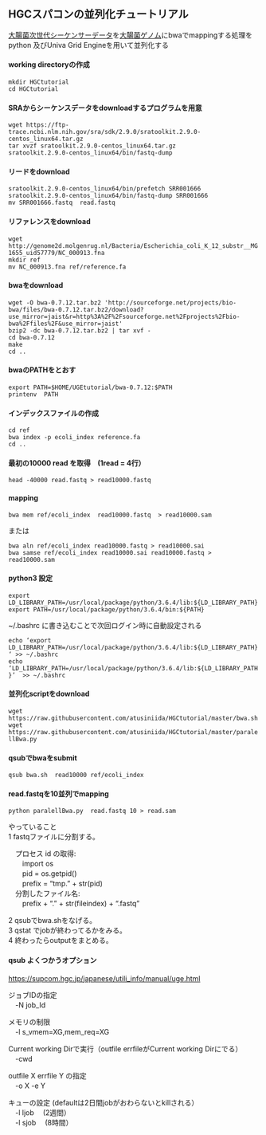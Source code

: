 ## HGCスパコンの並列化チュートリアル
[大腸菌次世代シーケンサーデータ](https://www.ncbi.nlm.nih.gov/sra/?term=SRR001666)を[大腸菌ゲノム](https://www.ncbi.nlm.nih.gov/nuccore/NC_000913.3)にbwaでmappingする処理をpython 及びUniva Grid Engineを用いて並列化する

#### working directoryの作成
`mkdir HGCtutorial`  
`cd HGCtutorial`  

#### SRAからシーケンスデータをdownloadするプログラムを用意  
`wget https://ftp-trace.ncbi.nlm.nih.gov/sra/sdk/2.9.0/sratoolkit.2.9.0-centos_linux64.tar.gz`  
`tar xvzf sratoolkit.2.9.0-centos_linux64.tar.gz`  
`sratoolkit.2.9.0-centos_linux64/bin/fastq-dump`  


#### リードをdownload
`sratoolkit.2.9.0-centos_linux64/bin/prefetch SRR001666`  
`sratoolkit.2.9.0-centos_linux64/bin/fastq-dump SRR001666`  
`mv SRR001666.fastq  read.fastq`  

#### リファレンスをdownload  
`wget http://genome2d.molgenrug.nl/Bacteria/Escherichia_coli_K_12_substr__MG1655_uid57779/NC_000913.fna`  
`mkdir ref`  
`mv NC_000913.fna ref/reference.fa`  

#### bwaをdownload  
`wget -O bwa-0.7.12.tar.bz2 'http://sourceforge.net/projects/bio-bwa/files/bwa-0.7.12.tar.bz2/download?use_mirror=jaist&r=http%3A%2F%2Fsourceforge.net%2Fprojects%2Fbio-bwa%2Ffiles%2F&use_mirror=jaist'`  
 `bzip2 -dc bwa-0.7.12.tar.bz2 | tar xvf -`  
 `cd bwa-0.7.12`  
 `make`  
 `cd ..`  

#### bwaのPATHをとおす  
`export PATH=$HOME/UGEtutorial/bwa-0.7.12:$PATH`    
`printenv  PATH`  

#### インデックスファイルの作成  
`cd ref`  
`bwa index -p ecoli_index reference.fa`  
`cd ..`  

#### 最初の10000 read を取得　(1read = 4行）  
`head -40000 read.fastq > read10000.fastq`  

#### mapping  
`bwa mem ref/ecoli_index  read10000.fastq  > read10000.sam`  

または

`bwa aln ref/ecoli_index read10000.fastq > read10000.sai`  
`bwa samse ref/ecoli_index read10000.sai read10000.fastq > read10000.sam`


#### python3 設定
`export LD_LIBRARY_PATH=/usr/local/package/python/3.6.4/lib:${LD_LIBRARY_PATH}`  
`export PATH=/usr/local/package/python/3.6.4/bin:${PATH}`  

~/.bashrc に書き込むことで次回ログイン時に自動設定される

`echo ‘export LD_LIBRARY_PATH=/usr/local/package/python/3.6.4/lib:${LD_LIBRARY_PATH} ‘ >> ~/.bashrc`  
`echo ‘LD_LIBRARY_PATH=/usr/local/package/python/3.6.4/lib:${LD_LIBRARY_PATH}’  >> ~/.bashrc`  

#### 並列化scriptをdownload
`wget https://raw.githubusercontent.com/atusiniida/HGCtutorial/master/bwa.sh`  
`wget https://raw.githubusercontent.com/atusiniida/HGCtutorial/master/paralellBwa.py`  

#### qsubでbwaをsubmit
`qsub bwa.sh  read10000 ref/ecoli_index`

#### read.fastqを10並列でmapping
`python paralellBwa.py  read.fastq 10 > read.sam`

やっていること  
1 fastqファイルに分割する。

　プロセス id の取得:  
　　import  os   
　　pid =  os.getpid()  
　　prefix = “tmp.”  + str(pid)  
　分割したファイル名:  
　　prefix + “.” + str(fileindex) + “.fastq”

2 qsubでbwa.shをなげる。  
3 qstat でjobが終わってるかをみる。  
4 終わったらoutputをまとめる。

#### qsub  よくつかうオプション
https://supcom.hgc.jp/japanese/utili_info/manual/uge.html  

ジョブIDの指定  
　-N  job_Id  

メモリの制限  
　-l s_vmem=XG,mem_req=XG  

Current working Dirで実行（outfile errfileがCurrent working Dirにでる）  
　-cwd  

outfile X errfile Y の指定  
　-o X -e Y  

キューの設定 (defaultは2日間jobがおわらないとkillされる）  
　-l ljob 　(2週間）  
　-l sjob  　(8時間）

